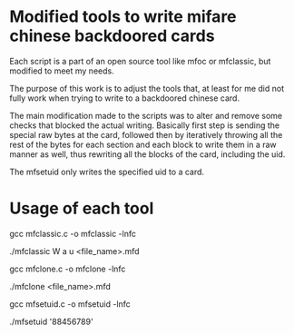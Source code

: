 # Modified tools to write mifare chinese backdoored cards 

Each script is a part of an open source tool like mfoc or mfclassic, but modified to meet my needs.

The purpose of this work is to adjust the tools that, at least for me did not fully work when trying to write to a backdoored chinese card.

The main modification made to the scripts was to alter and remove some checks that blocked the actual writing. Basically first step is sending the special raw bytes at the card, followed then by iteratively throwing all the rest of the bytes for each section and each block to write them in a raw manner as well, thus rewriting all the blocks of the card, including the uid.

The mfsetuid only writes the specified uid to a card.

# Usage of each tool

gcc mfclassic.c -o mfclassic -lnfc

./mfclassic W a u <file_name>.mfd

gcc mfclone.c -o mfclone -lnfc

./mfclone <file_name>.mfd

gcc mfsetuid.c -o mfsetuid -lnfc

./mfsetuid '88456789'

